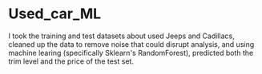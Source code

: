 # Used_car_ML

I took the training and test datasets about used Jeeps and Cadillacs, cleaned up the data to remove noise that could disrupt analysis, and using machine learing (specifically Sklearn's RandomForest), predicted both the trim level and the price of the test set.
